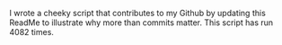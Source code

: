 I wrote a cheeky script that contributes to my Github by updating this ReadMe to illustrate why more than commits matter. This script has run 4082 times.